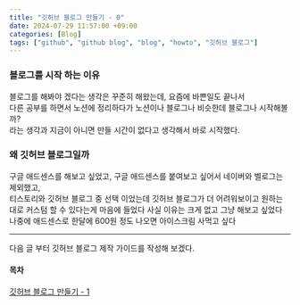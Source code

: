 ```yaml
---
title: "깃허브 블로그 만들기 - 0"
date: 2024-07-29 11:57:00 +09:00
categories: [Blog]
tags: ["github", "github blog", "blog", "howto", "깃허브 블로그"]
---
```


### 블로그를 시작 하는 이유
블로그를 해봐야 겠다는 생각은 꾸준히 해왔는데, 요즘에 바쁜일도 끝나서    
다른 공부를 하면서 노션에 정리하다가 노션이나 블로그나 비슷한데 블로그나 시작해볼까?   
라는 생각과 지금이 아니면 만들 시간이 없다고 생각해서 바로 시작했다.

### 왜 깃허브 블로그일까
구글 애드센스를 해보고 싶었고, 구글 애드센스를 붙여보고 싶어서 네이버와 벨로그는 제외했고,   
티스토리와 깃허브 블로그 중 선택 이었는데 깃허브 블로그가 더 어려워보이고 원하는 대로 커스텀 할 수 있다는게 마음에 들었다 사실 이유는 크게 없고 그냥 해보고 싶었다 나중에 애드센스로 한달에 600원 정도 나오면 아이스크림 사먹고 싶다

---

다음 글 부터 깃허브 블로그 제작 가이드를 작성해 보겠다.
#### **목차**
[깃허브 블로그 만들기 - 1](https://leejhy.github.io/posts/github_blog_1/)
